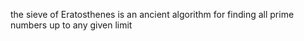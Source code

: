 
the sieve of Eratosthenes is an ancient algorithm for finding all prime numbers up to any given limit
